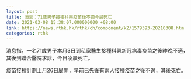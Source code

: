 ```yaml
---
layout: post
title: 消息：71歲男子接種科興疫苗後不適今晨死亡
date: 2021-03-08 15:38:07.000000000 +08:00
link: https://news.rthk.hk/rthk/ch/component/k2/1579393-20210308.htm
categories: rthk
---
```


消息指，一名71歲男子本月3日到私家醫生接種科興新冠病毒疫苗之後昨晚不適，其後到聯合醫院求診，今日凌晨死亡。

疫苗接種計劃上月26日展開，早前已先後有兩人接種疫苗之後不適，其後死亡。
